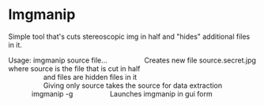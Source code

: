 # Imgmanip

Simple tool that's cuts stereoscopic img in half and \"hides\" additional files in it.

Usage: imgmanip source file...
&nbsp;&nbsp;&nbsp;&nbsp;&nbsp;&nbsp;&nbsp;&nbsp;&nbsp;&nbsp;&nbsp;&nbsp;&nbsp;&nbsp;&nbsp;&nbsp;&nbsp;&nbsp;Creates new file source.secret.jpg where source is the file that is cut in half  
&nbsp;&nbsp;&nbsp;&nbsp;&nbsp;&nbsp;&nbsp;&nbsp;&nbsp;&nbsp;&nbsp;&nbsp;&nbsp;&nbsp;&nbsp;&nbsp;&nbsp;&nbsp;and files are hidden files in it  
&nbsp;&nbsp;&nbsp;&nbsp;&nbsp;&nbsp;&nbsp;&nbsp;&nbsp;&nbsp;&nbsp;&nbsp;&nbsp;&nbsp;&nbsp;&nbsp;&nbsp;&nbsp;Giving only source takes the source for data extraction  
&nbsp;&nbsp;&nbsp;&nbsp;&nbsp;&nbsp;&nbsp;&nbsp;&nbsp;&nbsp;&nbsp;&nbsp;imgmanip -g
&nbsp;&nbsp;&nbsp;&nbsp;&nbsp;&nbsp;&nbsp;&nbsp;&nbsp;&nbsp;&nbsp;&nbsp;&nbsp;&nbsp;&nbsp;&nbsp;&nbsp;&nbsp;Launches imgmanip in gui form  